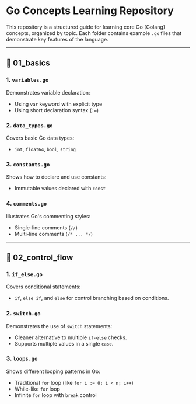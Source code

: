 # Go Concepts Learning Repository

This repository is a structured guide for learning core Go (Golang) concepts, organized by topic. Each folder contains example `.go` files that demonstrate key features of the language.

---

## 📁 01_basics

### 1. `variables.go`
Demonstrates variable declaration:
- Using `var` keyword with explicit type
- Using short declaration syntax (`:=`)

### 2. `data_types.go`
Covers basic Go data types:
- `int`, `float64`, `bool`, `string`

### 3. `constants.go`
Shows how to declare and use constants:
- Immutable values declared with `const`

### 4. `comments.go`
Illustrates Go's commenting styles:
- Single-line comments (`//`)
- Multi-line comments (`/* ... */`)

---

## 📁 02_control_flow

### 1. `if_else.go`
Covers conditional statements:
- `if`, `else if`, and `else` for control branching based on conditions.

### 2. `switch.go`
Demonstrates the use of `switch` statements:
- Cleaner alternative to multiple `if-else` checks.
- Supports multiple values in a single `case`.

### 3. `loops.go`
Shows different looping patterns in Go:
- Traditional `for` loop (like `for i := 0; i < n; i++`)
- While-like `for` loop
- Infinite `for` loop with `break` control

